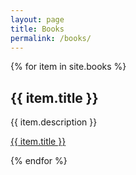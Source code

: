 ```yaml
---
layout: page
title: Books
permalink: /books/
---
```


{% for item in site.books %}
  <h2>{{ item.title }}</h2>
  <p>{{ item.description }}</p>
  <p><a href="{{ item.url }}">{{ item.title }}</a></p>
{% endfor %}

